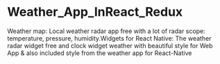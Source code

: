 # Weather_App_InReact_Redux
Weather map: Local weather radar app free with a lot of radar scope: temperature, pressure, humidity.Widgets for React Native: The weather radar widget free and clock widget weather with beautiful style for Web App & also included style from the weather app for React-Native
